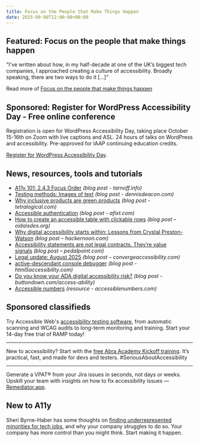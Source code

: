 ```yaml
---
title: Focus on the People that Make Things Happen
date: 2025-09-08T12:00:08+00:00
---
```


## Featured: Focus on the people that make things happen

"I’ve written about how, in my half-decade at one of the UK’s biggest tech companies, I approached creating a culture of accessibility. Broadly speaking, there are two ways to do it [...]"

Read more of [Focus on the people that make things happen](https://www.tempertemper.net/blog/focus-on-the-people-that-make-things-happen)

## Sponsored: Register for WordPress Accessibility Day - Free online conference

Registration is open for WordPress Accessibility Day, taking place October 15-16th on Zoom with live captions and ASL. 24 hours of talks on WordPress and accessibility. Pre-approved for IAAP continuing education credits.

[Register for WordPress Accessibility Day](https://2025.wpaccessibility.day/?utm_source=A11yWeekly&utm_medium=sponsored).

## News, resources, tools and tutorials

- [A11y 101: 2.4.3 Focus Order](https://tarnoff.info/2025/08/25/a11y-101-2-4-3-focus-order/) *(blog post - tarnoff.info)*
- [Testing methods: Images of text](https://www.dennisdeacon.com/web/accessibility/testing-methods-images-of-text/) *(blog post - dennisdeacon.com)*
- [Why inclusive products are green products](https://tetralogical.com/blog/2025/09/01/why-inclusive-products-are-green-products/) *(blog post - tetralogical.com)*
- [Accessible authentication](https://afixt.com/accessible-authentication/) *(blog post - afixt.com)*
- [How to create an accessible table with clickable rows](https://www.oidaisdes.org/table-with-clickable-rows.en/) *(blog post – oidaisdes.org)*
- [Why digital accessibility starts within: Lessons from Crystal Preston-Watson](https://hackernoon.com/why-digital-accessibility-starts-within-lessons-from-crystal-preston-watson) *(blog post – hackernoon.com)*
- [Accessibility statements are not legal contracts. They’re value signals](https://pedalpoint.com/2025/08/accessibility-statements-are-not-legal-contracts-theyre-value-signals/) *(blog post – pedalpoint.com)*
- [Legal update: August 2025](https://convergeaccessibility.com/2025/09/02/legal-update-august-2025/) *(blog post – convergeaccessibility.com)*
- [active-descendant console debugger](https://html5accessibility.com/stuff/2025/09/03/active-descendant-console-debugger/) *(blog post - html5accessibility.com)*
- [Do you know your ADA digital accessibility risk?](https://buttondown.com/access-ability/archive/do-you-know-your-ada-digital-accessibility-risk/) *(blog post - buttondown.com/access-ability)*
- [Accessible numbers](https://accessiblenumbers.com/) *(resource - accessiblenumbers.com)*

## Sponsored classifieds

Try Accessible Web's [accessibility testing software](https://accessibleweb.com/pricing/?utm_source=a11y_weekly&utm_medium=ad&utm_campaign=a11y_top_ad), from automatic scanning and WCAG audits to long-term monitoring and training. Start your 14-day free trial of RAMP today!

---

New to accessibility? Start with the [free Abra Academy Kickoff training](http://abra.id/a11yacademy). It’s practical, fast, and made for devs and testers. #SeriousAboutAccessibility

---

Generate a VPAT® from your Jira issues in seconds, not days or weeks. Upskill your team with insights on how to fix accessibility issues — [Remediator.app](https://remediator.app/).

## New to A11y

Sheri Byrne-Haber has some thoughts on [finding underrepresented minorities for tech jobs](https://www.sheribyrnehaber.com/underrepresented-minorities-for-tech-jobs/), and why your company struggles to do so. Your company has more control than you might think. Start making it happen.

